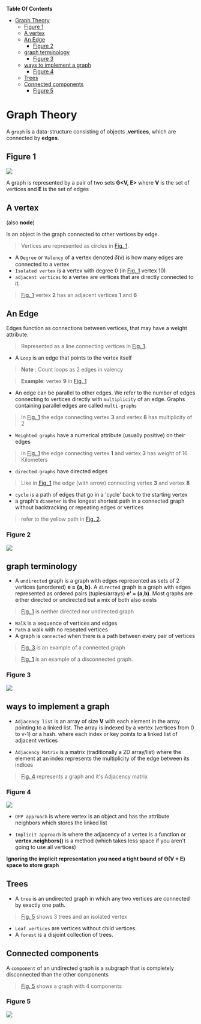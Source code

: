 **Table Of Contents**
<!-- TOC -->

- [Graph Theory](#graph-theory)
    - [Figure 1](#figure-1)
    - [A vertex](#a-vertex)
    - [An Edge](#an-edge)
        - [Figure 2](#figure-2)
    - [graph terminology](#graph-terminology)
        - [Figure 3](#figure-3)
    - [ways to implement a graph](#ways-to-implement-a-graph)
        - [Figure 4](#figure-4)
    - [Trees](#trees)
    - [Connected components](#connected-components)
        - [Figure 5](#figure-5)

<!-- /TOC -->

# Graph Theory

A `graph` is a data-structure consisting of objects ,**vertices**, which are connected by **edges**.

## Figure 1
![](Images/img1.png)

A graph is represented by a pair of two sets **G<V, E>** where **V** is the set of vertices and **E** is the set of edges

## A vertex
(also **node**)

Is an object in the graph connected to other vertices by edge.
>Vertices are represented as circles in [Fig. 1](#figure-1).
+ A `Degree` or `Valency` of a vertex denoted 𝛿(v) is how many edges are connected to a vertex
+ `Isolated vertex` is a vertex with degree 0 (in [Fig. 1](#figure-1) vertex 10)
+ `adjacent vertices`  to a vertex are vertices that are directly connected to it.
>[Fig. 1](#figure-1) vertex **2** has an adjacent vertices **1** and **6**

## An Edge
Edges function as connections between vertices, that may have a weight attribute.
> Represented as a line connecting vertices in [Fig. 1](#figure-1).
+ A `Loop` is an edge that points to the vertex itself
>**Note** : Count loops as 2 edges in valency

>**Example**: vertex **9** in [Fig. 1](#figure-1)
+ An edge can be parallel to other edges. We refer to the number of edges connecting to vertices directly with `multiplicity` of an edge. Graphs containing parallel edges are called `multi-graphs`
>In [Fig. 1](#figure-1) the edge connecting vertex **3** and vertex **8** has multiplicity of 2
+ `Weighted graphs` have a numerical attribute (usually positive) on their edges
>In [Fig. 1](#figure-1) the edge connecting vertex **1** and vertex **3** has weight of 16 Kilometers
+ `directed graphs` have directed edges
>Like in [Fig. 1](#figure-1) the edge (with arrow) connecting vertex **3** and vertex **8**
+ `cycle` is a path of edges that go in a 'cycle' back to the starting vertex
+ a graph's `diameter` is the longest shortest path in a connected graph without backtracking or repeating edges or vertices
>refer to the yellow path in [Fig. 2](#figure-2).
### Figure 2
![](Images/img3.png)

## graph terminology
+ A `undirected` graph is a graph with edges represented as sets of 2 vertices (unordered) **e = {a, b}**. A `directed` graph is a graph with edges represented as ordered pairs (tuples/arrays) **e' = (a,b)**. Most graphs are either directed or undirected but a mix of both also exists

>[Fig. 1](#figure-1) is neither directed nor undirected graph
+ `Walk` is a sequence of vertices and edges
+ `Path` a walk with no repeated vertices
+ A graph is `connected` when there is a path between every pair of vertices
>[Fig. 3](#figure-3) is an example of a connected graph

>[Fig. 1](#figure-1) is an example of a disconnected graph.

### Figure 3
![](Images/img2.png)

<!--
> `closed walk` is a walk that starts at a vertex and returns to it
> `trivial walk` is a walk that goes through no edges (one vertex)
+ `Trail` is a walk with no repeated edges
>a closed trail is called a `circiut`
>a closed path is a `cycle`. The first and the last vertex can be repeated
-->


## ways to implement a graph

+ `Adjacency list` is an array of size **V** with each element in the array pointing to a linked list. The array is indexed by a vertex (vertices from 0 to v-1) or a hash. where each index or key points to a linked list of adjacent vertices

+ `Adjacency Matrix` is a matrix (traditionally a 2D array/list) where the element at an index represents the multiplicity of the edge between its indices

> [Fig. 4](#figure-4) represents a graph and it's Adjacency matrix

### Figure 4
![](Images/img4.png)

+ `OPP approach` is where vertex is an object and has the attribute neighbors which stores the linked list

+ `Implicit approach` is where the adjacency of a vertex is a function or **vertex.neighbors()** is a method (which takes less space if you aren't going to use all vertices)

**Ignoring the implicit representation you need a tight bound of Θ(V + E) space to store graph**

## Trees
+ A `tree` is an undirected graph in which any two vertices are connected by exactly one path.
> [Fig. 5](#figure-5) shows 3 trees and an isolated vertex
+ `Leaf vertices` are vertices without child vertices.
+ A `forest` is a disjoint collection of trees.

## Connected components
A `component` of an undirected graph is a subgraph that is completely disconnected than the other components
>[Fig. 5](#figure-5) shows a graph with 4 components

### Figure 5
![](Images/img6.png)